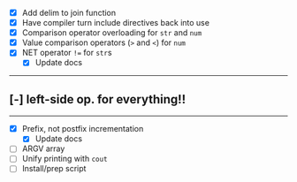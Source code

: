 - [x] Add delim to join function
- [x] Have compiler turn include directives back into use
- [x] Comparison operator overloading for `str` and `num`
- [x] Value comparison operators (`>` and `<`) for `num`
- [x] NET operator `!=` for `str`s
  - [x] Update docs
---
## [-] left-side op. for everything!!
---
- [x] Prefix, not postfix incrementation
  - [x] Update docs
- [ ] ARGV array
- [ ] Unify printing with `cout`
- [ ] Install/prep script
